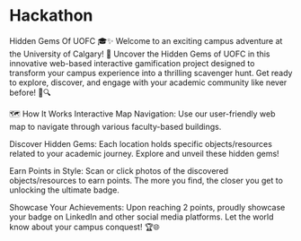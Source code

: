 # Hackathon
Hidden Gems Of UOFC 🎓✨
Welcome to an exciting campus adventure at the University of Calgary! 🚀 Uncover the Hidden Gems of UOFC in this innovative web-based interactive gamification project designed to transform your campus experience into a thrilling scavenger hunt. Get ready to explore, discover, and engage with your academic community like never before! 🏫🔍

🗺️ How It Works
Interactive Map Navigation: Use our user-friendly web map to navigate through various faculty-based buildings.

Discover Hidden Gems: Each location holds specific objects/resources related to your academic journey. Explore and unveil these hidden gems!

Earn Points in Style: Scan or click photos of the discovered objects/resources to earn points. The more you find, the closer you get to unlocking the ultimate badge.

Showcase Your Achievements: Upon reaching 2 points, proudly showcase your badge on LinkedIn and other social media platforms. Let the world know about your campus conquest! 🏆🌐

